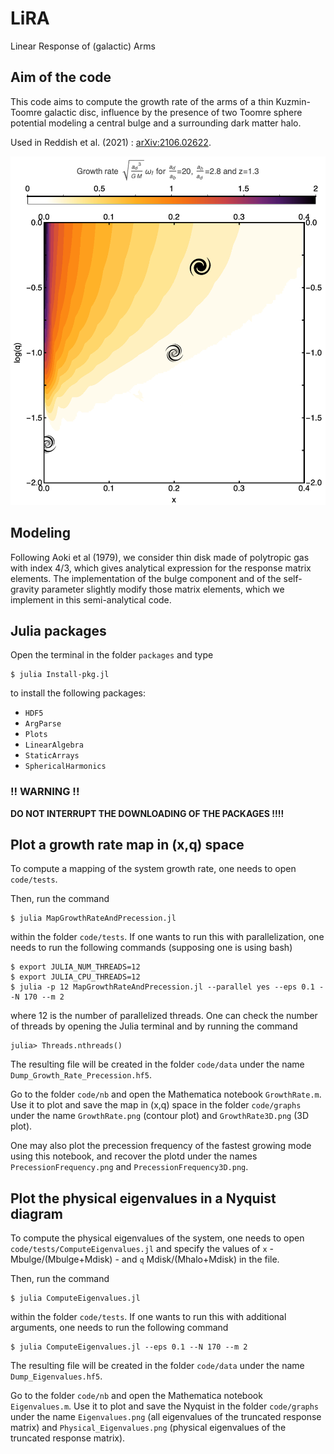 # LiRA

Linear Response of (galactic) Arms

## Aim of the code

This code aims to compute the growth rate of the arms of a thin Kuzmin-Toomre galactic disc, influence by the presence of two Toomre sphere potential modeling a central bulge and a surrounding dark matter halo.

Used in Reddish et al. (2021) : [arXiv:2106.02622](https://arxiv.org/pdf/2106.02622.pdf).

![plot](./code/graphs/GrowthRate.png)

## Modeling

Following Aoki et al (1979), we consider thin disk made of polytropic gas with index 4/3, which gives analytical expression for the response matrix elements.
The implementation of the bulge component and of the self-gravity parameter slightly modify those matrix elements, which we implement in this semi-analytical code.

## Julia packages

Open the terminal in the folder `packages` and type

```
$ julia Install-pkg.jl
```

to install the following packages:

- `HDF5`
- `ArgParse`
- `Plots`
- `LinearAlgebra`
- `StaticArrays`
- `SphericalHarmonics`

### !! WARNING !!

**DO NOT INTERRUPT THE DOWNLOADING OF THE PACKAGES !!!!**

## Plot a growth rate map in (x,q) space

To compute a mapping of the system growth rate, one needs to open 
`code/tests`.

Then, run the command 

```
$ julia MapGrowthRateAndPrecession.jl
```

within the folder `code/tests`. If one wants to run this with parallelization,
one needs to run the following commands (supposing one is using bash)

```
$ export JULIA_NUM_THREADS=12
$ export JULIA_CPU_THREADS=12
$ julia -p 12 MapGrowthRateAndPrecession.jl --parallel yes --eps 0.1 --N 170 --m 2
```

where 12 is the number of parallelized threads. One can check the number of 
threads by opening the Julia terminal and by running the command

```
julia> Threads.nthreads()
```

The resulting file will be created in the folder `code/data` under the name 
`Dump_Growth_Rate_Precession.hf5`.

Go to the folder `code/nb` and open the Mathematica notebook
`GrowthRate.m`. Use it to plot and save the map in (x,q) space in the folder
`code/graphs` under the name `GrowthRate.png` (contour plot) and `GrowthRate3D.png` (3D plot).

One may also plot the precession frequency of the fastest growing mode using this notebook, and recover
the plotd under the names `PrecessionFrequency.png` and `PrecessionFrequency3D.png`.

## Plot the physical eigenvalues in a Nyquist diagram

To compute the physical eigenvalues of the system, one needs to open 
`code/tests/ComputeEigenvalues.jl` and specify the values of `x` - Mbulge/(Mbulge+Mdisk) - 
and `q` Mdisk/(Mhalo+Mdisk) in the file.

Then, run the command 

```
$ julia ComputeEigenvalues.jl
```

within the folder `code/tests`. If one wants to run this with additional arguments,
one needs to run the following command

```
$ julia ComputeEigenvalues.jl --eps 0.1 --N 170 --m 2
```

The resulting file will be created in the folder `code/data` under the name 
`Dump_Eigenvalues.hf5`.

Go to the folder `code/nb` and open the Mathematica notebook
`Eigenvalues.m`. Use it to plot and save the Nyquist in the folder
`code/graphs` under the name `Eigenvalues.png` (all eigenvalues of the truncated response matrix)
and `Physical_Eigenvalues.png` (physical eigenvalues of the truncated response matrix).
